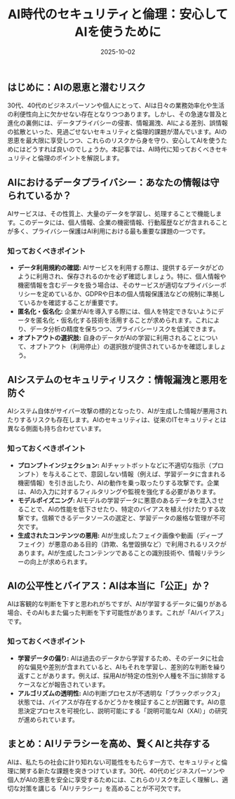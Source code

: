 ﻿---
title: AI時代のセキュリティと倫理：安心してAIを使うために
date: 2025-10-02
tags: [AI]
category: ai
image: /ltb-blog/ai/ai-security-ethics.png
---

## はじめに：AIの恩恵と潜むリスク

30代、40代のビジネスパーソンや個人にとって、AIは日々の業務効率化や生活の利便性向上に欠かせない存在となりつつあります。しかし、その急速な普及と進化の裏側には、データプライバシーの侵害、情報漏洩、AIによる差別、誤情報の拡散といった、見過ごせないセキュリティと倫理的課題が潜んでいます。AIの恩恵を最大限に享受しつつ、これらのリスクから身を守り、安心してAIを使うためにはどうすれば良いのでしょうか。本記事では、AI時代に知っておくべきセキュリティと倫理のポイントを解説します。

## AIにおけるデータプライバシー：あなたの情報は守られているか？

AIサービスは、その性質上、大量のデータを学習し、処理することで機能します。このデータには、個人情報、企業の機密情報、行動履歴などが含まれることが多く、プライバシー保護はAI利用における最も重要な課題の一つです。

### 知っておくべきポイント

*   **データ利用規約の確認:** AIサービスを利用する際は、提供するデータがどのように利用され、保存されるのかを必ず確認しましょう。特に、個人情報や機密情報を含むデータを扱う場合は、そのサービスが適切なプライバシーポリシーを定めているか、GDPRや日本の個人情報保護法などの規制に準拠しているかを確認することが重要です。
*   **匿名化・仮名化:** 企業がAIを導入する際には、個人を特定できないようにデータを匿名化・仮名化する技術を活用することが求められます。これにより、データ分析の精度を保ちつつ、プライバシーリスクを低減できます。
*   **オプトアウトの選択肢:** 自身のデータがAIの学習に利用されることについて、オプトアウト（利用停止）の選択肢が提供されているかを確認しましょう。

## AIシステムのセキュリティリスク：情報漏洩と悪用を防ぐ

AIシステム自体がサイバー攻撃の標的となったり、AIが生成した情報が悪用されたりするリスクも存在します。AIのセキュリティは、従来のITセキュリティとは異なる側面も持ち合わせています。

### 知っておくべきポイント

*   **プロンプトインジェクション:** AIチャットボットなどに不適切な指示（プロンプト）を与えることで、意図しない情報（例えば、学習データに含まれる機密情報）を引き出したり、AIの動作を乗っ取ったりする攻撃です。企業は、AIの入力に対するフィルタリングや監視を強化する必要があります。
*   **モデルポイズニング:** AIモデルの学習データに悪意のあるデータを混入させることで、AIの性能を低下させたり、特定のバイアスを植え付けたりする攻撃です。信頼できるデータソースの選定と、学習データの厳格な管理が不可欠です。
*   **生成されたコンテンツの悪用:** AIが生成したフェイク画像や動画（ディープフェイク）が悪意のある目的（詐欺、名誉毀損など）で利用されるリスクがあります。AIが生成したコンテンツであることの識別技術や、情報リテラシーの向上が求められます。

## AIの公平性とバイアス：AIは本当に「公正」か？

AIは客観的な判断を下すと思われがちですが、AIが学習するデータに偏りがある場合、そのAIもまた偏った判断を下す可能性があります。これが「AIバイアス」です。

### 知っておくべきポイント

*   **学習データの偏り:** AIは過去のデータから学習するため、そのデータに社会的な偏見や差別が含まれていると、AIもそれを学習し、差別的な判断を繰り返すことがあります。例えば、採用AIが特定の性別や人種を不当に排除するケースなどが報告されています。
*   **アルゴリズムの透明性:** AIの判断プロセスが不透明な「ブラックボックス」状態では、バイアスが存在するかどうかを検証することが困難です。AIの意思決定プロセスを可視化し、説明可能にする「説明可能なAI（XAI）」の研究が進められています。

## まとめ：AIリテラシーを高め、賢くAIと共存する

AIは、私たちの社会に計り知れない可能性をもたらす一方で、セキュリティと倫理に関する新たな課題を突きつけています。30代、40代のビジネスパーソンや個人がAIの恩恵を安全に享受するためには、これらのリスクを正しく理解し、適切な対策を講じる「AIリテラシー」を高めることが不可欠です。
